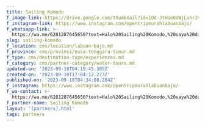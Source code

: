 ```yaml
---
title: Sailing Komodo
f_image-link: https://drive.google.com/thumbnail?id=1Od-JtHUo6VWjLuhrI9xZFzjuylkRiYSG
f_instagram-link: https://www.instagram.com/opentripmurahlabuanbajo/
f_whatsapp-link: >-
  https://wa.me/6281287645650?text=Halo%20Sailing%20Komodo,%20saya%20dapat%20info%20dari%20@loocale.id%20dan%20punya%20pertanyaan
slug: sailing-komodo
f_location: cms/location/labuan-bajo.md
f_province: cms/provinsi/nusa-tenggara-timur.md
f_type: cms/destination-type/experiences.md
f_category: cms/partner-category/water-tours.md
updated-on: '2023-09-18T04:19:45.385Z'
created-on: '2023-09-10T17:04:12.273Z'
published-on: '2023-09-18T04:34:08.284Z'
f_instagram: https://www.instagram.com/opentripmurahlabuanbajo/
f_wa-contact: >-
  https://wa.me/6281287645650?text=Halo%20Sailing%20Komodo,%20saya%20dapat%20info%20dari%20@loocale.id%20dan%20punya%20pertanyaan
f_partner-name: Sailing Komodo
layout: '[partners].html'
tags: partners
---
```



